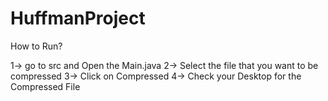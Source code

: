 # HuffmanProject

How to Run?

1-> go to src and Open the Main.java
2-> Select the file that you want to be compressed
3-> Click on Compressed
4-> Check your Desktop for the Compressed File
